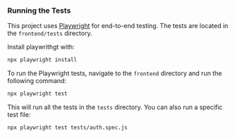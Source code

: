 ### Running the Tests

This project uses [Playwright](https://playwright.dev/) for end-to-end testing. The tests are located in the `frontend/tests` directory.


Install playwrithgt with:

```bash
npx playwright install 
```

To run the Playwright tests, navigate to the `frontend` directory and run the following command:

```bash
npx playwright test
```

This will run all the tests in the `tests` directory. You can also run a specific test file:

```bash
npx playwright test tests/auth.spec.js
```
